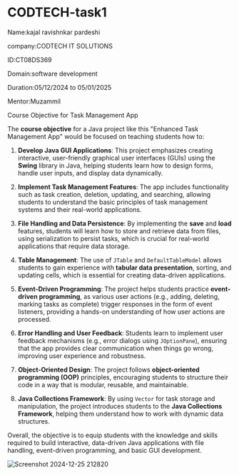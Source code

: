 # CODTECH-task1
Name:kajal ravishnkar pardeshi

company:CODTECH IT SOLUTIONS

ID:CT08DS369

Domain:software development

Duration:05/12/2024 to 05/01/2025

Mentor:Muzammil

Course Objective for Task Management App

 The **course objective** for a Java project like this "Enhanced Task Management App" would be focused on teaching students how to:

1. **Develop Java GUI Applications**: This project emphasizes creating interactive, user-friendly graphical user interfaces (GUIs) using the **Swing** library in Java, helping students learn how to design forms, handle user inputs, and display data dynamically.
   
2. **Implement Task Management Features**: The app includes functionality such as task creation, deletion, updating, and searching, allowing students to understand the basic principles of task management systems and their real-world applications.

3. **File Handling and Data Persistence**: By implementing the **save** and **load** features, students will learn how to store and retrieve data from files, using serialization to persist tasks, which is crucial for real-world applications that require data storage.

4. **Table Management**: The use of `JTable` and `DefaultTableModel` allows students to gain experience with **tabular data presentation**, sorting, and updating cells, which is essential for creating data-driven applications.

5. **Event-Driven Programming**: The project helps students practice **event-driven programming**, as various user actions (e.g., adding, deleting, marking tasks as complete) trigger responses in the form of event listeners, providing a hands-on understanding of how user actions are processed.

6. **Error Handling and User Feedback**: Students learn to implement user feedback mechanisms (e.g., error dialogs using `JOptionPane`), ensuring that the app provides clear communication when things go wrong, improving user experience and robustness.

7. **Object-Oriented Design**: The project follows **object-oriented programming (OOP)** principles, encouraging students to structure their code in a way that is modular, reusable, and maintainable.

8. **Java Collections Framework**: By using `Vector` for task storage and manipulation, the project introduces students to the **Java Collections Framework**, helping them understand how to work with dynamic data structures.

Overall, the objective is to equip students with the knowledge and skills required to build interactive, data-driven Java applications with file handling, event-driven programming, and basic GUI development.

![Screenshot 2024-12-25 212820](https://github.com/user-attachments/assets/0f5bf32a-d815-46a4-9334-f35f46d12dab)
